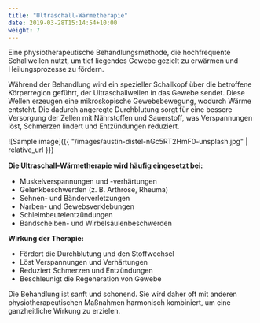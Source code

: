 ```yaml
---
title: "Ultraschall-Wärmetherapie"
date: 2019-03-28T15:14:54+10:00
weight: 7
---
```


Eine physiotherapeutische Behandlungsmethode, die hochfrequente Schallwellen nutzt, um tief liegendes Gewebe gezielt zu erwärmen und Heilungsprozesse zu fördern.

Während der Behandlung wird ein spezieller Schallkopf über die betroffene Körperregion geführt, der Ultraschallwellen in das Gewebe sendet. Diese Wellen erzeugen eine mikroskopische Gewebebewegung, wodurch Wärme entsteht. Die dadurch angeregte Durchblutung sorgt für eine bessere Versorgung der Zellen mit Nährstoffen und Sauerstoff, was Verspannungen löst, Schmerzen lindert und Entzündungen reduziert.

![Sample image]({{ "/images/austin-distel-nGc5RT2HmF0-unsplash.jpg" | relative_url }})

**Die Ultraschall-Wärmetherapie wird häuﬁg eingesetzt bei:**
- Muskelverspannungen und -verhärtungen
- Gelenkbeschwerden (z. B. Arthrose, Rheuma)
- Sehnen- und Bänderverletzungen
- Narben- und Gewebsverklebungen
- Schleimbeutelentzündungen
- Bandscheiben- und Wirbelsäulenbeschwerden

**Wirkung der Therapie:**
- Fördert die Durchblutung und den Stoffwechsel
- Löst Verspannungen und Verhärtungen
- Reduziert Schmerzen und Entzündungen
- Beschleunigt die Regeneration von Gewebe

Die Behandlung ist sanft und schonend. Sie wird daher oft mit anderen physiotherapeutischen Maßnahmen harmonisch kombiniert, um eine ganzheitliche Wirkung zu erzielen.
